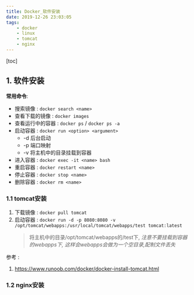 ```yaml
---
title: Docker_软件安装
date: 2019-12-26 23:03:05
tags: 
    - docker
    - linux
    - tomcat
    - nginx
---
```


[toc]

## 1. 软件安装

**常用命令**:

* 搜索镜像 : `docker search <name>` 
* 查看下载的镜像 : `docker images`
* 查看运行中的容器 : `docker ps` / `docker ps -a`
* 启动容器 : `docker run <option> <argument>`
   * -d 后台启动
   * -p 端口映射
   * -v 将主机中的目录挂载到容器
* 进入容器 : `docker exec -it <name> bash`
* 重启容器 : `docker restart <name>`
* 停止容器 : `docker stop <name>`
* 删除容器 : `docker rm <name>`

### 1.1 tomcat安装

1. 下载镜像 : `docker pull tomcat`
2. 启动容器 : `docker run -d -p 8080:8080 -v /opt/tomcat/webapps:/usr/local/tomcat/webapps/test tomcat:latest`
   > 将主机中的目录/opt/tomcat/webapps的/test下, *注意不要挂载到容器的webapps下, 这样会webapps会做为一个空目录,配制文件丢失*

参考 : 
1. <https://www.runoob.com/docker/docker-install-tomcat.html>

### 1.2 nginx安装